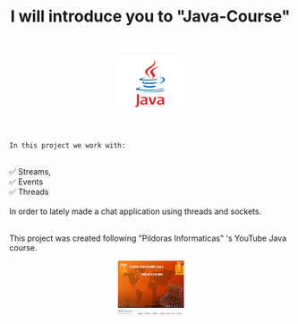 


<div align="middle">

<h1>I will introduce you to "Java-Course"</h1>
</div>



<br>
<br>
<div align="middle">
<img src="src/main/resources/java.png" height="100" width="120"/>
</div>
<br>
<br>

`In this project we work with:`

<br>
✅ Streams, <br>
✅ Events <br>
✅ Threads <br>
<br>
In order to lately made a chat application using threads and sockets.
<br>
<br>

This project was created following "Pildoras Informaticas" 's YouTube Java course.
<br>
<div align="middle">
<img src="src/main/resources/javacourse.png" height="100" width="120"/>
</div>
<br>


